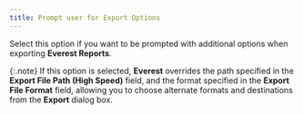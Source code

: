 ```yaml
---
title: Prompt user for Export Options
---
```



Select this option if you want to be prompted with additional options  when exporting **Everest Reports**.


{:.note}
If this option is selected, **Everest**  overrides the path specified in the **Export 
 File Path (High Speed)** field, and the format specified in the **Export File Format** field, allowing you  to choose alternate formats and destinations from the **Export**  dialog box.
